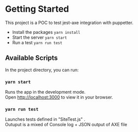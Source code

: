 # Getting Started

This project is a POC to test jest-axe integration with puppetter. 

- Install the packages `yarn install`
- Start the server `yarn start`
- Run a test `yarn run test`

## Available Scripts

In the project directory, you can run:

### `yarn start`

Runs the app in the development mode.\
Open [http://localhost:3000](http://localhost:3000) to view it in your browser.


### `yarn run test`

Launches tests defined in "SiteTest.js" .\
Outuput is a mixed of Console log + JSON output of AXE file


